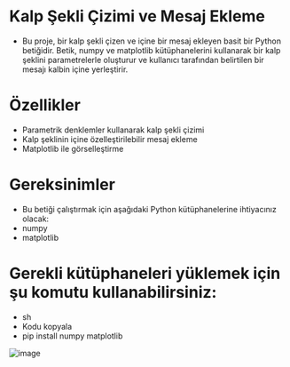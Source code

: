# Kalp Şekli Çizimi ve Mesaj Ekleme
- Bu proje, bir kalp şekli çizen ve içine bir mesaj ekleyen basit bir Python betiğidir. Betik, numpy ve matplotlib kütüphanelerini kullanarak bir kalp şeklini parametrelerle oluşturur ve kullanıcı tarafından belirtilen bir mesajı kalbin içine yerleştirir.

# Özellikler
- Parametrik denklemler kullanarak kalp şekli çizimi
- Kalp şeklinin içine özelleştirilebilir mesaj ekleme
- Matplotlib ile görselleştirme

# Gereksinimler
- Bu betiği çalıştırmak için aşağıdaki Python kütüphanelerine ihtiyacınız olacak:
- numpy
- matplotlib
# Gerekli kütüphaneleri yüklemek için şu komutu kullanabilirsiniz:

- sh
- Kodu kopyala
- pip install numpy matplotlib








![image](https://github.com/rose-omer/KalpliYazi/assets/117285777/788af992-5bb2-417f-97f8-0469e8680de4)
